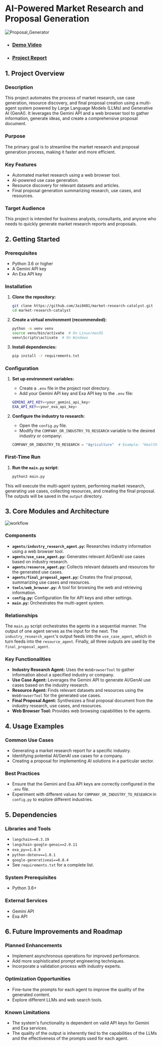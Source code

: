 # AI-Powered Market Research and Proposal Generation
![Proposal_Generator](App.png)
- ### [Demo Video](https://drive.google.com/file/d/1T4VASEsHrqYaLdABuf5HuEFNpaX6WT2p/view?usp=sharing)
- ### [Project Report](https://github.com/Jai0401/market-research-catalyst/blob/main/project-report.md)

## 1. Project Overview

### Description
This project automates the process of market research, use case generation, resource discovery, and final proposal creation using a multi-agent system powered by Large Language Models (LLMs) and Generative AI (GenAI). It leverages the Gemini API and a web browser tool to gather information, generate ideas, and create a comprehensive proposal document.

### Purpose
The primary goal is to streamline the market research and proposal generation process, making it faster and more efficient.

### Key Features
*   Automated market research using a web browser tool.
*   AI-powered use case generation.
*   Resource discovery for relevant datasets and articles.
*   Final proposal generation summarizing research, use cases, and resources.

### Target Audience
This project is intended for business analysts, consultants, and anyone who needs to quickly generate market research reports and proposals.

## 2. Getting Started

### Prerequisites
*   Python 3.6 or higher
*   A Gemini API key
*   An Exa API key

### Installation
1.  **Clone the repository:**
    ```bash
    git clone https://github.com/Jai0401/market-research-catalyst.git
    cd market-research-catalyst
    ```
    
2.  **Create a virtual environment (recommended):**
    ```bash
    python -m venv venv
    source venv/bin/activate  # On Linux/macOS
    venv\Scripts\activate  # On Windows
    ```
3.  **Install dependencies:**
    ```bash
    pip install -r requirements.txt
    
### Configuration
1.  **Set up environment variables:**
    *   Create a `.env` file in the project root directory.
    *   Add your Gemini API key and Exa API key to the `.env` file:
    ```bash
    GEMINI_API_KEY=<your_gemini_api_key>
    EXA_API_KEY=<your_exa_api_key>
    ```
    
2.  **Configure the industry to research:**
    *   Open the `config.py` file.
    *   Modify the `COMPANY_OR_INDUSTRY_TO_RESEARCH` variable to the desired industry or company:
    ```python
    COMPANY_OR_INDUSTRY_TO_RESEARCH = "Agriculture"  # Example: "Healthcare"
    ```
    
### First-Time Run
1.  **Run the `main.py` script:**
    ```bash
    python3 main.py
    ```
 This will execute the multi-agent system, performing market research, generating use cases, collecting resources, and creating the final proposal. The outputs will be saved in the `output` directory.

## 3. Core Modules and Architecture
![workflow](workflow.png)

### Components
*   **`agents/industry_research_agent.py`:** Researches industry information using a web browser tool.
*   **`agents/use_case_agent.py`:** Generates relevant AI/GenAI use cases based on industry research.
*   **`agents/resource_agent.py`:** Collects relevant datasets and resources for the generated use cases.
*   **`agents/final_proposal_agent.py`:** Creates the final proposal, summarizing use cases and resources.
*   **`tools/web_browser.py`:** A tool for browsing the web and retrieving information.
*   **`config.py`:** Configuration file for API keys and other settings.
*   **`main.py`:** Orchestrates the multi-agent system.

### Relationships
The `main.py` script orchestrates the agents in a sequential manner. The output of one agent serves as the input for the next.  The `industry_research_agent`'s output feeds into the `use_case_agent`, which in turn feeds into the `resource_agent`. Finally, all three outputs are used by the `final_proposal_agent`.

### Key Functionalities
*   **Industry Research Agent:** Uses the `WebBrowserTool` to gather information about a specified industry or company.
*   **Use Case Agent:** Leverages the Gemini API to generate AI/GenAI use cases based on the industry research.
*   **Resource Agent:** Finds relevant datasets and resources using the `WebBrowserTool` for the generated use cases.
*   **Final Proposal Agent:** Synthesizes a final proposal document from the industry research, use cases, and resources.
*   **Web Browser Tool:** Provides web browsing capabilities to the agents.

## 4. Usage Examples

### Common Use Cases
*   Generating a market research report for a specific industry.
*   Identifying potential AI/GenAI use cases for a company.
*   Creating a proposal for implementing AI solutions in a particular sector.

### Best Practices
*   Ensure that the Gemini and Exa API keys are correctly configured in the `.env` file.
*   Experiment with different values for `COMPANY_OR_INDUSTRY_TO_RESEARCH` in `config.py` to explore different industries.

## 5. Dependencies

### Libraries and Tools
*   `langchain==0.3.19`
*   `langchain-google-genai==2.0.11`
*   `exa_py==1.8.9`
*   `python-dotenv==1.0.1`
*   `google-generativeai==0.8.4`
*   See `requirements.txt` for a complete list.

### System Prerequisites
*   Python 3.6+

### External Services
*   Gemini API
*   Exa API

## 6. Future Improvements and Roadmap

### Planned Enhancements
*   Implement asynchronous operations for improved performance.
*   Add more sophisticated prompt engineering techniques.
*   Incorporate a validation process with industry experts.

### Optimization Opportunities
*   Fine-tune the prompts for each agent to improve the quality of the generated content.
*   Explore different LLMs and web search tools.

### Known Limitations
*   The system's functionality is dependent on valid API keys for Gemini and Exa services.
*   The quality of the output is inherently tied to the capabilities of the LLMs and the effectiveness of the prompts used for each agent.
```
